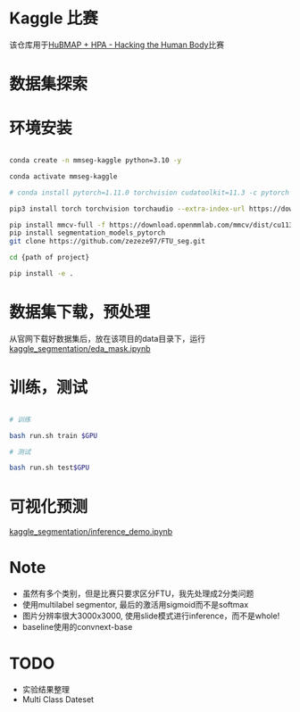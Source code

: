 # Kaggle 比赛

该仓库用于[HuBMAP + HPA - Hacking the Human Body](https://www.kaggle.com/competitions/hubmap-organ-segmentation)比赛

# 数据集探索


# 环境安装

```sh

conda create -n mmseg-kaggle python=3.10 -y

conda activate mmseg-kaggle

# conda install pytorch=1.11.0 torchvision cudatoolkit=11.3 -c pytorch

pip3 install torch torchvision torchaudio --extra-index-url https://download.pytorch.org/whl/cu113

pip install mmcv-full -f https://download.openmmlab.com/mmcv/dist/cu113/torch1.11.0/index.html
pip install segmentation_models_pytorch
git clone https://github.com/zezeze97/FTU_seg.git

cd {path of project}

pip install -e .  

```

# 数据集下载，预处理

从官网下载好数据集后，放在该项目的data目录下，运行[kaggle_segmentation/eda_mask.ipynb](kaggle_segmentation/eda_mask.ipynb)

# 训练，测试

```sh

# 训练

bash run.sh train $GPU

# 测试

bash run.sh test$GPU

```

# 可视化预测

[kaggle_segmentation/inference_demo.ipynb](kaggle_segmentation/inference_demo.ipynb)

# Note
- 虽然有多个类别，但是比赛只要求区分FTU，我先处理成2分类问题
- 使用multilabel segmentor, 最后的激活用sigmoid而不是softmax
- 图片分辨率很大3000x3000, 使用slide模式进行inference，而不是whole!
- baseline使用的convnext-base

# TODO
- 实验结果整理
- Multi Class Dateset
